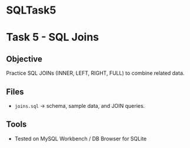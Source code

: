 # SQLTask5
# Task 5 - SQL Joins

## Objective
Practice SQL JOINs (INNER, LEFT, RIGHT, FULL) to combine related data.

## Files
- `joins.sql` → schema, sample data, and JOIN queries.

## Tools
- Tested on MySQL Workbench / DB Browser for SQLite
